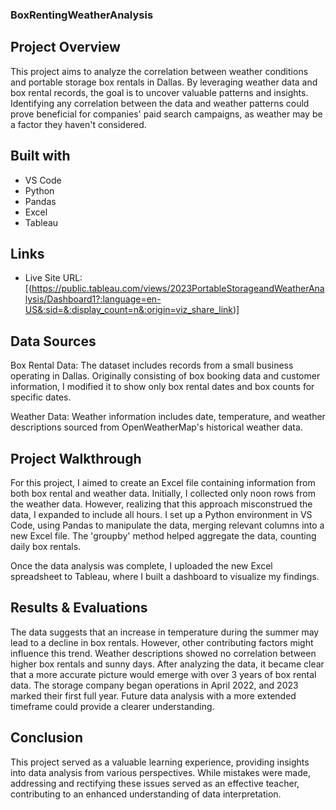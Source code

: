 
### BoxRentingWeatherAnalysis

## Project Overview

This project aims to analyze the correlation between weather conditions and portable storage box rentals in Dallas. By leveraging weather data and box rental records, the goal is to uncover valuable patterns and insights. Identifying any correlation between the data and weather patterns could prove beneficial for companies' paid search campaigns, as weather may be a factor they haven't considered.

## Built with

- VS Code
- Python
- Pandas
- Excel
- Tableau

## Links
- Live Site URL: [(https://public.tableau.com/views/2023PortableStorageandWeatherAnalysis/Dashboard1?:language=en-US&:sid=&:display_count=n&:origin=viz_share_link)]

## Data Sources

Box Rental Data: The dataset includes records from a small business operating in Dallas. Originally consisting of box booking data and customer information, I modified it to show only box rental dates and box counts for specific dates.

Weather Data: Weather information includes date, temperature, and weather descriptions sourced from OpenWeatherMap's historical weather data.

## Project Walkthrough

For this project, I aimed to create an Excel file containing information from both box rental and weather data. Initially, I collected only noon rows from the weather data. However, realizing that this approach misconstrued the data, I expanded to include all hours. I set up a Python environment in VS Code, using Pandas to manipulate the data, merging relevant columns into a new Excel file. The 'groupby' method helped aggregate the data, counting daily box rentals.

Once the data analysis was complete, I uploaded the new Excel spreadsheet to Tableau, where I built a dashboard to visualize my findings.

## Results & Evaluations

The data suggests that an increase in temperature during the summer may lead to a decline in box rentals. However, other contributing factors might influence this trend. Weather descriptions showed no correlation between higher box rentals and sunny days. After analyzing the data, it became clear that a more accurate picture would emerge with over 3 years of box rental data. The storage company began operations in April 2022, and 2023 marked their first full year. Future data analysis with a more extended timeframe could provide a clearer understanding.

## Conclusion

This project served as a valuable learning experience, providing insights into data analysis from various perspectives. While mistakes were made, addressing and rectifying these issues served as an effective teacher, contributing to an enhanced understanding of data interpretation.


